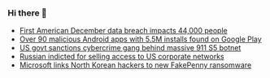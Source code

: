 ### Hi there 👋

<!--START_SECTION:feed-->
* [First American December data breach impacts 44,000 people](https://www.bleepingcomputer.com/news/security/first-american-december-data-breach-impacts-44-000-people/)
* [Over 90 malicious Android apps with 5.5M installs found on Google Play](https://www.bleepingcomputer.com/news/security/over-90-malicious-android-apps-with-55m-installs-found-on-google-play/)
* [US govt sanctions cybercrime gang behind massive 911 S5 botnet](https://www.bleepingcomputer.com/news/security/us-govt-sanctions-cybercrime-gang-behind-massive-911-s5-proxy-botnet-linked-to-illegitimate-residential-proxy-service/)
* [Russian indicted for selling access to US corporate networks](https://www.bleepingcomputer.com/news/security/russian-indicted-for-selling-access-to-us-corporate-networks/)
* [Microsoft links North Korean hackers to new FakePenny ransomware](https://www.bleepingcomputer.com/news/microsoft/microsoft-links-moonstone-sleet-north-korean-hackers-to-new-fakepenny-ransomware/)
<!--END_SECTION:feed-->

<!--
**frankenk/frankenk** is a ✨ _special_ ✨ repository because its `README.md` (this file) appears on your GitHub profile.

Here are some ideas to get you started:

- 🔭 I’m currently working on ...
- 🌱 I’m currently learning ...
- 👯 I’m looking to collaborate on ...
- 🤔 I’m looking for help with ...
- 💬 Ask me about ...
- 📫 How to reach me: ...
- 😄 Pronouns: ...
- ⚡ Fun fact: ...
-->



